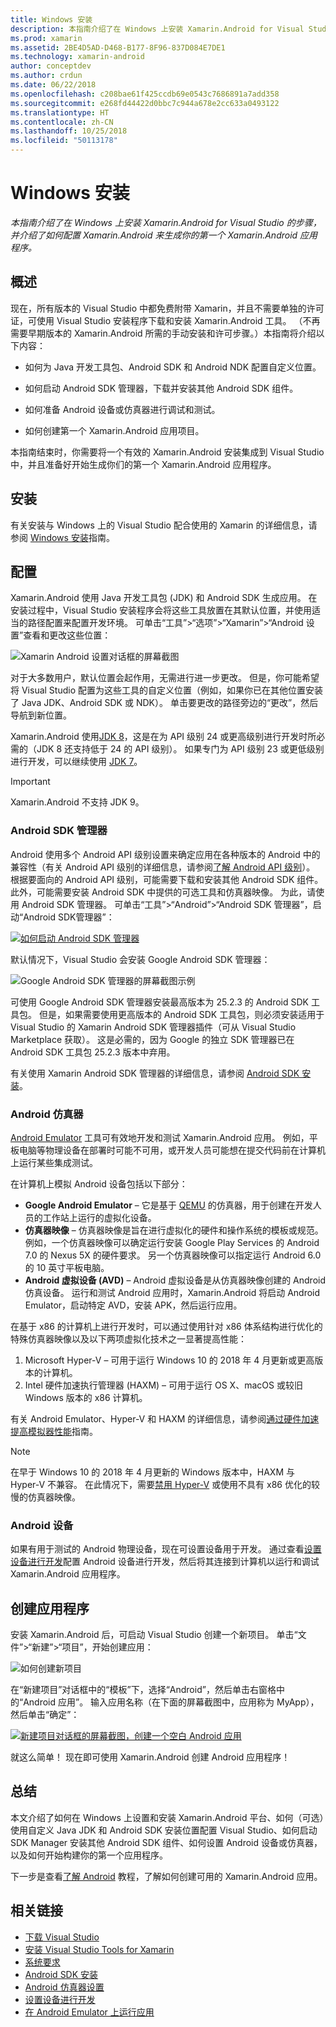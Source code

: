 ```yaml
---
title: Windows 安装
description: 本指南介绍了在 Windows 上安装 Xamarin.Android for Visual Studio 的步骤，并介绍了如何配置 Xamarin.Android 来生成你的第一个 Xamarin.Android 应用程序。
ms.prod: xamarin
ms.assetid: 2BE4D5AD-D468-B177-8F96-837D084E7DE1
ms.technology: xamarin-android
author: conceptdev
ms.author: crdun
ms.date: 06/22/2018
ms.openlocfilehash: c208bae61f425ccdb69e0543c7686891a7add358
ms.sourcegitcommit: e268fd44422d0bbc7c944a678e2cc633a0493122
ms.translationtype: HT
ms.contentlocale: zh-CN
ms.lasthandoff: 10/25/2018
ms.locfileid: "50113178"
---
```

# <a name="windows-installation"></a>Windows 安装

_本指南介绍了在 Windows 上安装 Xamarin.Android for Visual Studio 的步骤，并介绍了如何配置 Xamarin.Android 来生成你的第一个 Xamarin.Android 应用程序。_


## <a name="overview"></a>概述

现在，所有版本的 Visual Studio 中都免费附带 Xamarin，并且不需要单独的许可证，可使用 Visual Studio 安装程序下载和安装 Xamarin.Android 工具。
（不再需要早期版本的 Xamarin.Android 所需的手动安装和许可步骤。）本指南将介绍以下内容：

-   如何为 Java 开发工具包、Android SDK 和 Android NDK 配置自定义位置。

-   如何启动 Android SDK 管理器，下载并安装其他 Android SDK 组件。

-   如何准备 Android 设备或仿真器进行调试和测试。

-   如何创建第一个 Xamarin.Android 应用项目。

本指南结束时，你需要将一个有效的 Xamarin.Android 安装集成到 Visual Studio 中，并且准备好开始生成你们的第一个 Xamarin.Android 应用程序。

## <a name="installation"></a>安装

有关安装与 Windows 上的 Visual Studio 配合使用的 Xamarin 的详细信息，请参阅 [Windows 安装](~/cross-platform/get-started/installation/windows.md)指南。


## <a name="configuration"></a>配置

Xamarin.Android 使用 Java 开发工具包 (JDK) 和 Android SDK 生成应用。 在安装过程中，Visual Studio 安装程序会将这些工具放置在其默认位置，并使用适当的路径配置来配置开发环境。 可单击“工具”>“选项”>“Xamarin”>“Android 设置”查看和更改这些位置：

![Xamarin Android 设置对话框的屏幕截图](windows-images/07-settings.png)

对于大多数用户，默认位置会起作用，无需进行进一步更改。 但是，你可能希望将 Visual Studio 配置为这些工具的自定义位置（例如，如果你已在其他位置安装了 Java JDK、Android SDK 或 NDK）。 单击要更改的路径旁边的“更改”，然后导航到新位置。

Xamarin.Android 使用[JDK 8](http://www.oracle.com/technetwork/java/javase/downloads/jdk8-downloads-2133151.html)，这是在为 API 级别 24 或更高级别进行开发时所必需的（JDK 8 还支持低于 24 的 API 级别）。 如果专门为 API 级别 23 或更低级别进行开发，可以继续使用 [JDK 7](http://www.oracle.com/technetwork/java/javase/downloads/jdk7-downloads-1880260.html)。

> [!IMPORTANT]
> Xamarin.Android 不支持 JDK 9。


### <a name="android-sdk-manager"></a>Android SDK 管理器

Android 使用多个 Android API 级别设置来确定应用在各种版本的 Android 中的兼容性（有关 Android API 级别的详细信息，请参阅[了解 Android API 级别](~/android/app-fundamentals/android-api-levels.md)）。
根据要面向的 Android API 级别，可能需要下载和安装其他 Android SDK 组件。 此外，可能需要安装 Android SDK 中提供的可选工具和仿真器映像。 为此，请使用 Android SDK 管理器。 可单击“工具”>“Android”>“Android SDK 管理器”，启动“Android SDK管理器”：

[![如何启动 Android SDK 管理器](windows-images/08-sdk-manager-sml.png)](windows-images/08-sdk-manager.png#lightbox)

默认情况下，Visual Studio 会安装 Google Android SDK 管理器：

![Google Android SDK 管理器的屏幕截图示例](windows-images/09-google-sdk-manager.png)

可使用 Google Android SDK 管理器安装最高版本为 25.2.3 的 Android SDK 工具包。 但是，如果需要使用更高版本的 Android SDK 工具包，则必须安装适用于 Visual Studio 的 Xamarin Android SDK 管理器插件（可从 Visual Studio Marketplace 获取）。 这是必需的，因为 Google 的独立 SDK 管理器已在 Android SDK 工具包 25.2.3 版本中弃用。 

有关使用 Xamarin Android SDK 管理器的详细信息，请参阅 [Android SDK 安装](~/android/get-started/installation/android-sdk.md)。

### <a name="android-emulator"></a>Android 仿真器

[Android Emulator](https://developer.android.com/studio/run/emulator) 工具可有效地开发和测试 Xamarin.Android 应用。 例如，平板电脑等物理设备在部署时可能不可用，或开发人员可能想在提交代码前在计算机上运行某些集成测试。

在计算机上模拟 Android 设备包括以下部分：

* **Google Android Emulator** &ndash; 它是基于 [QEMU](https://www.qemu.org/) 的仿真器，用于创建在开发人员的工作站上运行的虚拟化设备。
* **仿真器映像** &ndash; 仿真器映像是旨在进行虚拟化的硬件和操作系统的模板或规范。 例如，一个仿真器映像可以确定运行安装 Google Play Services 的 Android 7.0 的 Nexus 5X 的硬件要求。 另一个仿真器映像可以指定运行 Android 6.0 的 10 英寸平板电脑。
* **Android 虚拟设备 (AVD)** &ndash; Android 虚拟设备是从仿真器映像创建的 Android 仿真设备。 运行和测试 Android 应用时，Xamarin.Android 将启动 Android Emulator，启动特定 AVD，安装 APK，然后运行应用。

在基于 x86 的计算机上进行开发时，可以通过使用针对 x86 体系结构进行优化的特殊仿真器映像以及以下两项虚拟化技术之一显著提高性能：

1. Microsoft Hyper-V &ndash; 可用于运行 Windows 10 的 2018 年 4 月更新或更高版本的计算机。
2. Intel 硬件加速执行管理器 (HAXM) &ndash; 可用于运行 OS X、macOS 或较旧 Windows 版本的 x86 计算机。

有关 Android Emulator、Hyper-V 和 HAXM 的详细信息，请参阅[通过硬件加速提高模拟器性能](~/android/get-started/installation/android-emulator/hardware-acceleration.md)指南。

> [!NOTE]
> 在早于 Windows 10 的 2018 年 4 月更新的 Windows 版本中，HAXM 与 Hyper-V 不兼容。 在此情况下，需要[禁用 Hyper-V](~/android/get-started/installation/android-emulator/troubleshooting.md#disable-hyperv) 或使用不具有 x86 优化的较慢的仿真器映像。


<a name="device" />

### <a name="android-device"></a>Android 设备

如果有用于测试的 Android 物理设备，现在可设置设备用于开发。 通过查看[设置设备进行开发](~/android/get-started/installation/set-up-device-for-development.md)配置 Android 设备进行开发，然后将其连接到计算机以运行和调试 Xamarin.Android 应用程序。


## <a name="create-an-application"></a>创建应用程序

安装 Xamarin.Android 后，可启动 Visual Studio 创建一个新项目。 单击“文件”>“新建”>“项目”，开始创建应用：

![如何创建新项目](windows-images/10-new-project.png)

在“新建项目”对话框中的“模板”下，选择“Android”，然后单击右窗格中的“Android 应用”。 输入应用名称（在下面的屏幕截图中，应用称为 MyApp），然后单击“确定”：

[![新建项目对话框的屏幕截图，创建一个空白 Android 应用](windows-images/11-first-app-sml.w157.png)](windows-images/11-first-app.w157.png#lightbox)

就这么简单！ 现在即可使用 Xamarin.Android 创建 Android 应用程序！


## <a name="summary"></a>总结

本文介绍了如何在 Windows 上设置和安装 Xamarin.Android 平台、如何（可选）使用自定义 Java JDK 和 Android SDK 安装位置配置 Visual Studio、如何启动 SDK Manager 安装其他 Android SDK 组件、如何设置 Android 设备或仿真器，以及如何开始构建你的第一个应用程序。

下一步是查看[了解 Android](~/android/get-started/hello-android/index.md) 教程，了解如何创建可用的 Xamarin.Android 应用。


## <a name="related-links"></a>相关链接

- [下载 Visual Studio](https://visualstudio.microsoft.com/vs/)
- [安装 Visual Studio Tools for Xamarin](~/cross-platform/get-started/installation/windows.md)
- [系统要求](~/cross-platform/get-started/requirements.md)
- [Android SDK 安装](~/android/get-started/installation/android-sdk.md)
- [Android 仿真器设置](~/android/get-started/installation/android-emulator/index.md)
- [设置设备进行开发](~/android/get-started/installation/set-up-device-for-development.md)
- [在 Android Emulator 上运行应用](https://developer.android.com/studio/run/emulator#Requirements)
